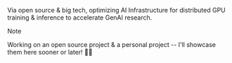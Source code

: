 Via open source & big tech, optimizing AI Infrastructure for distributed GPU training & inference to accelerate GenAI research.


> [!NOTE]
> Working on an open source project & a personal project -- I'll showcase them here sooner or later! 🍿🤗
